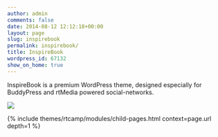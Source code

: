 ```yaml
---
author: admin
comments: false
date: 2014-08-12 12:12:18+00:00
layout: page
slug: inspirebook
permalink: inspirebook/
title: InspireBook
wordpress_id: 67132
show_on_home: true
---
```


InspireBook is a premium WordPress theme, designed especially for BuddyPress and rtMedia powered social-networks.

![](https://d3qt5vpr7p9rgn.cloudfront.net/wp-content/uploads/2014/02/InspireBook-Screenshot.png)

{% include themes/rtcamp/modules/child-pages.html context=page.url depth=1 %}
